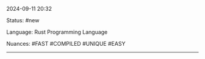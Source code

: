 2024-09-11 20:32

Status: #new 

Language: Rust Programming Language

Nuances: #FAST #COMPILED #UNIQUE #EASY

---

